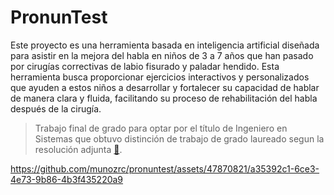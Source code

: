 # PronunTest

Este proyecto es una herramienta basada en inteligencia artificial diseñada para asistir en la mejora del habla en niños de 3 a 7 años que han pasado por cirugías correctivas de labio fisurado y paladar hendido. Esta herramienta busca proporcionar ejercicios interactivos y personalizados que ayuden a estos niños a desarrollar y fortalecer su capacidad de hablar de manera clara y fluida, facilitando su proceso de rehabilitación del habla después de la cirugía.

>Trabajo final de grado para optar por el título de Ingeniero en Sistemas que obtuvo distinción de trabajo de grado laureado segun la resolución adjunta [🔗](https://cdn.discordapp.com/attachments/692177227571527721/1201554692346482798/RESOLUCION_DE_MENCION_TRABAJO_DE_GRADO_LAUREADO.pdf?ex=65ca3e02&is=65b7c902&hm=230230d62556f5ecd8b7db47beeab6ac5f7434ea363392e4f68ec9f66ae8fddc&).

https://github.com/munozrc/pronuntest/assets/47870821/a35392c1-6ce3-4e73-9b86-4b3f435220a9
